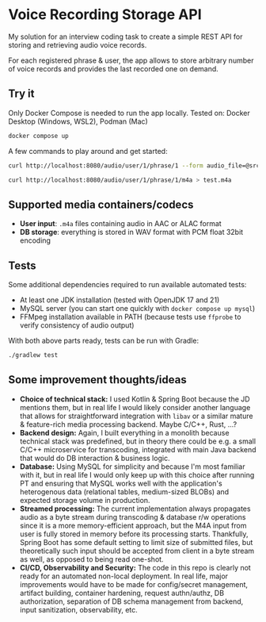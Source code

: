 # Voice Recording Storage API

My solution for an interview coding task to create a simple REST API for storing and retrieving audio voice records.

For each registered phrase & user, the app allows to store arbitrary number of voice records and provides the last recorded one on demand.

## Try it

Only Docker Compose is needed to run the app locally. Tested on: Docker Desktop (Windows, WSL2), Podman (Mac)
```sh
docker compose up
```

A few commands to play around and get started:
```sh
curl http://localhost:8080/audio/user/1/phrase/1 --form audio_file=@src/test/resources/input.m4a

curl http://localhost:8080/audio/user/1/phrase/1/m4a > test.m4a
```

## Supported media containers/codecs

* **User input**: `.m4a` files containing audio in AAC or ALAC format
* **DB storage**: everything is stored in WAV format with PCM float 32bit encoding

## Tests

Some additional dependencies required to run available automated tests:
* At least one JDK installation (tested with OpenJDK 17 and 21)
* MySQL server (you can start one quickly with `docker compose up mysql`)
* FFMpeg installation available in PATH (because tests use `ffprobe` to verify consistency of audio output)

With both above parts ready, tests can be run with Gradle:
```sh
./gradlew test
```

## Some improvement thoughts/ideas

* **Choice of technical stack:** I used Kotlin & Spring Boot because the JD mentions them, but in real life I would
likely consider another language that allows for straightforward integration with `libav` or a similar mature &
feature-rich media processing backend. Maybe C/C++, Rust, ...?
* **Backend design:** Again, I built everything in a monolith because technical stack was predefined, but in theory
there could be e.g. a small C/C++ microservice for transcoding, integrated with main Java backend that would do DB
interaction & business logic.
* **Database:** Using MySQL for simplicity and because I'm most familiar with it, but in real life I would only keep up
with this choice after running PT and ensuring that MySQL works well with the application's heterogenous data (relational
tables, medium-sized BLOBs) and expected storage volume in production.
* **Streamed processing:** The current implementation always propagates audio as a byte stream during transcoding &
database r/w operations since it is a more memory-efficient approach, but the M4A input from user is fully stored in
memory before its processing starts. Thankfully, Spring Boot has some default setting to limit size of submitted files,
but theoretically such input should be accepted from client in a byte stream as well, as opposed to being read one-shot.
* **CI/CD, Observability and Security:** The code in this repo is clearly not ready for an automated non-local deployment.
In real life, major improvements would have to be made for config/secret management, artifact building, container
hardening, request authn/authz, DB authorization, separation of DB schema management from backend, input sanitization,
observability, etc.

